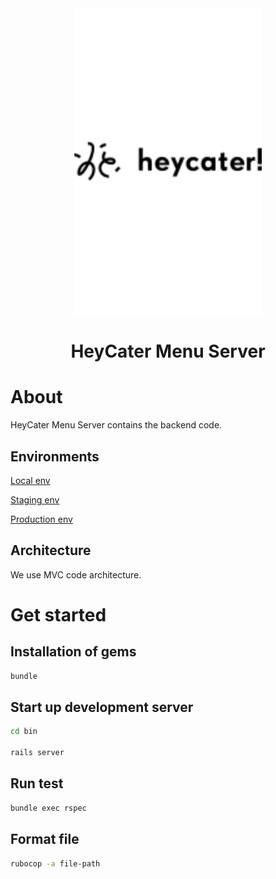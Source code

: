 <div align="center">
  <a href="https://github.com/heycater-menu">
    <img src="../client/src/design-system/assets/icn-logo.png" alt="logo" width="300" />
  </a>
</div>

<h1 align="center">HeyCater Menu Server</h1>

# About

HeyCater Menu Server contains the backend code.

## Environments

[Local env](http://localhost:8080/)

[Staging env](this-is-where-i-would-add-the-staging-doman)

[Production env](this-is-where-i-would-add-the-production-doman)

## Architecture

We use MVC code architecture.

# Get started

## Installation of gems

```bash
bundle
```

## Start up development server

```bash
cd bin

rails server
```

## Run test

```bash
bundle exec rspec
```

## Format file

```bash
rubocop -a file-path
```
